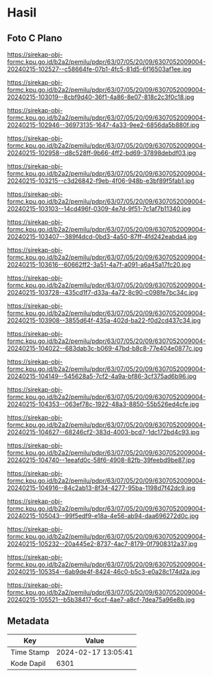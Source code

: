 # Hasil

## Foto C Plano

https://sirekap-obj-formc.kpu.go.id/b2a2/pemilu/pdpr/63/07/05/20/09/6307052009004-20240215-102527--c58664fe-07b1-4fc5-81d5-6f16503af1ee.jpg

https://sirekap-obj-formc.kpu.go.id/b2a2/pemilu/pdpr/63/07/05/20/09/6307052009004-20240215-103019--8cbf9d40-36f1-4a86-8e07-818c2c3f0c18.jpg

https://sirekap-obj-formc.kpu.go.id/b2a2/pemilu/pdpr/63/07/05/20/09/6307052009004-20240215-102946--36973135-1647-4a33-9ee2-6856da5b880f.jpg

https://sirekap-obj-formc.kpu.go.id/b2a2/pemilu/pdpr/63/07/05/20/09/6307052009004-20240215-102958--d8c528ff-9b66-4ff2-bd69-37898debdf03.jpg

https://sirekap-obj-formc.kpu.go.id/b2a2/pemilu/pdpr/63/07/05/20/09/6307052009004-20240215-103215--c3d26842-f9eb-4f06-948b-e3bf89f5fab1.jpg

https://sirekap-obj-formc.kpu.go.id/b2a2/pemilu/pdpr/63/07/05/20/09/6307052009004-20240215-103103--14cd496f-0309-4e7d-9f51-7c1af7b11340.jpg

https://sirekap-obj-formc.kpu.go.id/b2a2/pemilu/pdpr/63/07/05/20/09/6307052009004-20240215-103407--389f4dcd-0bd3-4a50-87ff-4fd242eabda4.jpg

https://sirekap-obj-formc.kpu.go.id/b2a2/pemilu/pdpr/63/07/05/20/09/6307052009004-20240215-103616--60662ff2-3a51-4a7f-a091-a6a45a17fc20.jpg

https://sirekap-obj-formc.kpu.go.id/b2a2/pemilu/pdpr/63/07/05/20/09/6307052009004-20240215-103728--435cd1f7-d33a-4a72-8c90-c098fe7bc34c.jpg

https://sirekap-obj-formc.kpu.go.id/b2a2/pemilu/pdpr/63/07/05/20/09/6307052009004-20240215-103908--3855d64f-435a-402d-ba22-f0d2cd437c34.jpg

https://sirekap-obj-formc.kpu.go.id/b2a2/pemilu/pdpr/63/07/05/20/09/6307052009004-20240215-104022--683dab3c-b069-47bd-b8c8-77e404e0877c.jpg

https://sirekap-obj-formc.kpu.go.id/b2a2/pemilu/pdpr/63/07/05/20/09/6307052009004-20240215-104149--545628a5-7cf2-4a9a-bf86-3cf375ad6b96.jpg

https://sirekap-obj-formc.kpu.go.id/b2a2/pemilu/pdpr/63/07/05/20/09/6307052009004-20240215-104353--063ef78c-1922-48a3-8850-55b526ed4cfe.jpg

https://sirekap-obj-formc.kpu.go.id/b2a2/pemilu/pdpr/63/07/05/20/09/6307052009004-20240215-104627--68246cf2-383d-4003-bcd7-1dc172bd4c93.jpg

https://sirekap-obj-formc.kpu.go.id/b2a2/pemilu/pdpr/63/07/05/20/09/6307052009004-20240215-104740--1eeafd0c-58f6-4908-82fb-39feebd9be87.jpg

https://sirekap-obj-formc.kpu.go.id/b2a2/pemilu/pdpr/63/07/05/20/09/6307052009004-20240215-104916--84c2ab13-8f34-4277-95ba-1198d7f42dc9.jpg

https://sirekap-obj-formc.kpu.go.id/b2a2/pemilu/pdpr/63/07/05/20/09/6307052009004-20240215-105043--99f5edf9-e18a-4e56-ab94-daa696272d0c.jpg

https://sirekap-obj-formc.kpu.go.id/b2a2/pemilu/pdpr/63/07/05/20/09/6307052009004-20240215-105232--20a445e2-8737-4ac7-8179-0f7908312a37.jpg

https://sirekap-obj-formc.kpu.go.id/b2a2/pemilu/pdpr/63/07/05/20/09/6307052009004-20240215-105354--6ab9de4f-8424-46c0-b5c3-e0a28c174d2a.jpg

https://sirekap-obj-formc.kpu.go.id/b2a2/pemilu/pdpr/63/07/05/20/09/6307052009004-20240215-105521--b5b38417-6ccf-4ae7-a8cf-7dea75a96e8b.jpg


## Metadata

| Key        | Value               |
| ---------- | ------------------- |
| Time Stamp | 2024-02-17 13:05:41 |
| Kode Dapil | 6301                |



